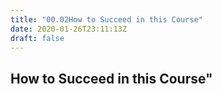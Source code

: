 ```yaml
---
title: "00.02How to Succeed in this Course"
date: 2020-01-26T23:11:13Z
draft: false
---
```


## How to Succeed in this Course"
